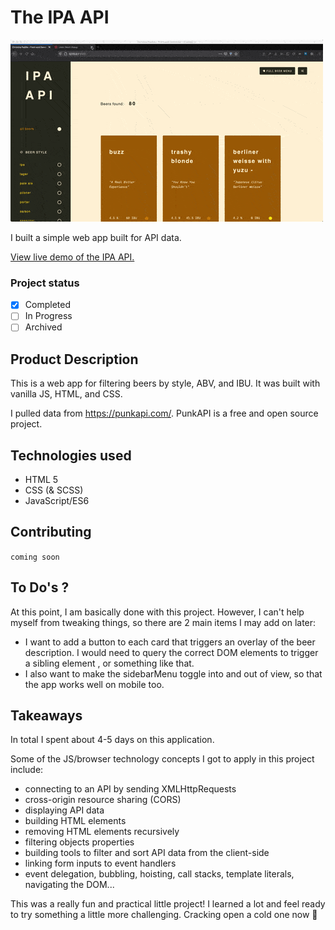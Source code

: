 # The IPA API

![GIF](https://github.com/hipstina/ipa-api/blob/master/preview.gif)

I built a simple web app built for API data. 

[View live demo of the IPA API.](https://hipstina.github.io/ipa-api/index.html)

### Project status
- [X] Completed
- [ ] In Progress
- [ ] Archived   

## Product Description
This is a web app for filtering beers by style, ABV, and IBU. It was built with vanilla JS, HTML, and CSS. 

I pulled data from https://punkapi.com/. PunkAPI is a free and open source project. 

 
## Technologies used
- HTML 5
- CSS (& SCSS)
- JavaScript/ES6

## Contributing
 `coming soon` 

## To Do's ?
At this point, I am basically done with this project. However, I can't help myself from tweaking things, so there are 2 main items I may add on later:
 - I want to add a button to each card that triggers an overlay of the beer description. I would need to query the correct DOM elements to trigger a sibling element , or something like that. 
 - I also want to make the sidebarMenu toggle into and out of view, so that the app works well on mobile too. 


## Takeaways
In total I spent about 4-5 days on this application.

Some of the JS/browser technology concepts I got to apply in this project include:
+ connecting to an API by sending XMLHttpRequests
+ cross-origin resource sharing (CORS)
+ displaying API data 
+ building HTML elements
+ removing HTML elements recursively
+ filtering objects properties 
+ building tools to filter and sort API data from the client-side
+ linking form inputs to event handlers
+ event delegation, bubbling, hoisting, call stacks, template literals, navigating the DOM...

This was a really fun and practical little project! I learned a lot and feel ready to try something a little more challenging. Cracking open a cold one now 🍺
